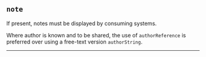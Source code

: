 ## `note`

If present, notes must be displayed by consuming systems. 

Where author is known and to be shared, the use of `authorReference` is preferred over using a free-text version `authorString`.


---
